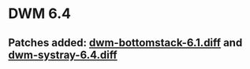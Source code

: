 # DWM 6.4 

## Patches added: [dwm-bottomstack-6.1.diff](https://dwm.suckless.org/patches/bottomstack/) and [dwm-systray-6.4.diff](https://dwm.suckless.org/patches/systray/)
